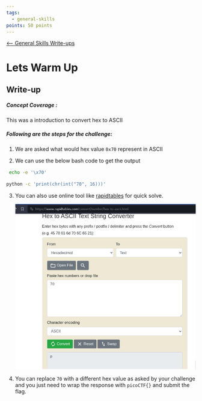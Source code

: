 ```yaml
---
tags:
  - general-skills
points: 50 points
---
```


[<-- General Skills Write-ups](../writeup-list.md)

# Lets Warm Up
## Write-up

##### Concept Coverage :
This was a introduction to convert hex to ASCII

##### Following are the steps for the challenge: 
1. We are asked what would hex value `0x70` represent in ASCII
   
2. We can use the below bash code to get the output
   
```bash
 echo -e '\x70'
```

```bash 
python -c 'print(chr(int("70", 16)))'
```

3. You can also use online tool like [rapidtables](https://www.rapidtables.com/convert/number/hex-to-decimal.html) for quick solve.
    
    ![rapid-tables](./assets/rapid-tables.png)
   
4. You can replace `70` with a different hex value as asked by your challenge  and you just need to wrap the response with `picoCTF{}` and submit the flag.